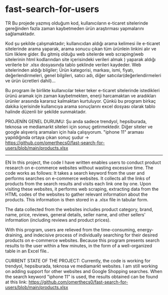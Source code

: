 # fast-search-for-users

TR
Bu projede yazmış olduğum kod, kullanıcıların e-ticaret sitelerinde gereğinden fazla zaman kaybetmeden ürün araştırması yapmalarını sağlamaktadır.

Kod şu şekilde çalışmaktadır; kullanıcıdan aldığı arama kelimesi ile e-ticaret sitelerinde arama yaparak, arama sonucu çıkan tüm ürünlein linkini alır ve tüm liklere gider. Bu gitmiş olduğu web sitelerde web scraping(web sitelerinin html kodlarından site içerisindeki verileri almak ) yaparak aldığı verilerle bir .xlsx dosyasında tablo şeklinde verileri kaydeder. Web sitelerinden aldığı bilgiler;
      Ürün kategorisi, markası, ismi, fiyatı, değerlendirmeleri, genel bilgileri, satıcı adı, diğer satıcılar(değerlendirmeleri ve ürün ücretleri dahil)...
      
Bu program ile birlikte kullanıcılar teker teker e-ticaret sitelerinde istedikleri ürünü aramak için zaman kaybetmekten, enerji harcamaktan ve aradıkları ürünler arasında kararsız kalmaktan kurtuluyor. Çünkü bu program birkaç dakika içerisinde kullanıcıya arama sonuçlarını excel dosyası olarak tablo halinde düzenli bir şekilde sunmaktadır.


PROJENİN GENEL DURUMU:    Şu anda sadece trendyol, hepsiburada, teknosa ve mediamarkt siteleri için sonuç getirmektedir. Diğer siteler ve google alışveriş aramaları için hala çalışıyorum. "iphone 11" araması yapıldığında ortaya çıkan sonuç şudur -> https://github.com/omerthecs0/fast-search-for-users/blob/main/products.xlsx

-------------------------------------------------------------------------------------------------------------------------------------------------------------------

EN
In this project, the code I have written enables users to conduct product research on e-commerce websites without wasting excessive time. The code works as follows: It takes a search keyword from the user and performs searches on e-commerce websites. It collects all the links of products from the search results and visits each link one by one. Upon visiting these websites, it performs web scraping, extracting data from the HTML codes of the websites to gather relevant information about the products. This information is then stored in a .xlsx file in tabular form.

The data collected from the websites includes product category, brand, name, price, reviews, general details, seller name, and other sellers' information (including reviews and product prices).

With this program, users are relieved from the time-consuming, energy-draining, and indecisive process of individually searching for their desired products on e-commerce websites. Because this program presents search results to the user within a few minutes, in the form of a well-organized table in an Excel file..

CURRENT STATE OF THE PROJECT: Currently, the code is working for trendyol, hepsiburada, teknosa ve mediamarkt websites. I am still working on adding support for other websites and Google Shopping searches. When the search keyword "iphone 11" is used, the results obtained can be found at this link: https://github.com/omerthecs0/fast-search-for-users/blob/main/products.xlsx

